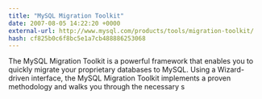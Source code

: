 ```yaml
---
title: "MySQL Migration Toolkit"
date: 2007-08-05 14:22:20 +0000
external-url: http://www.mysql.com/products/tools/migration-toolkit/
hash: cf825b0c6f8bc5e1a7cb488886253068
---
```


The MySQL Migration Toolkit is a powerful framework that enables you to quickly migrate your proprietary databases to MySQL. Using a Wizard-driven interface, the MySQL Migration Toolkit implements a proven methodology and walks you through the necessary s
